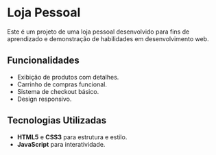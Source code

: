 # Loja Pessoal

Este é um projeto de uma loja pessoal desenvolvido para fins de aprendizado e demonstração de habilidades em desenvolvimento web.

## Funcionalidades

- Exibição de produtos com detalhes.
- Carrinho de compras funcional.
- Sistema de checkout básico.
- Design responsivo.

## Tecnologias Utilizadas

- **HTML5** e **CSS3** para estrutura e estilo.
- **JavaScript** para interatividade.